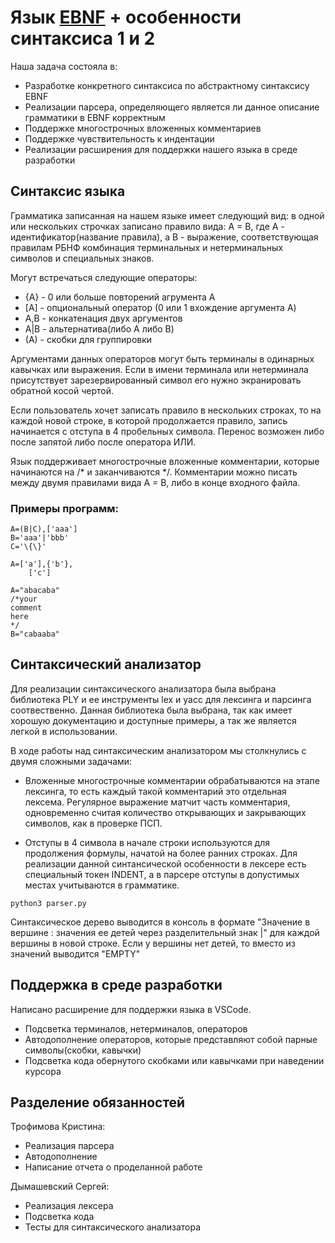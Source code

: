 # Язык [EBNF](lang/EBNF.md) + особенности синтаксиса 1 и 2

Наша задача состояла в:
* Разработке конкретного синтаксиса по абстрактному синтаксису EBNF
* Реализации парсера, определяющего является ли данное описание грамматики в EBNF корректным
* Поддержке многострочных вложенных комментариев
* Поддержке чувствительность к индентации
* Реализации расширения для поддержки нашего языка в среде разработки

## Синтаксис языка

Грамматика записанная на нашем языке имеет следующий вид: в одной или нескольких строчках записано правило вида: A = B, где A - идентификатор(название правила), а B - выражение, соответствующая правилам РБНФ комбинация терминальных и нетерминальных символов и специальных знаков.

Могут встречаться следующие операторы:

 * {A} - 0 или больше повторений агрумента A
 * \[A\] - опциональный оператор (0 или 1 вхождение аргумента A)
 * A,B - конкатенация двух аргументов
 * A|B - альтернатива(либо A либо B)
 * (A) - скобки для группировки
 
Аргументами данных операторов могут быть терминалы в одинарных кавычках или выражения. Если в имени терминала или нетерминала присутствует зарезервированный символ его нужно экранировать обратной косой чертой.

Если пользователь хочет записать правило в нескольких строках, то на каждой новой строке, в которой продолжается правило, запись начинается с отступа в 4 пробельных символа. Перенос возможен либо после запятой либо после оператора ИЛИ.

Язык поддерживает многострочные вложенные комментарии, которые начинаются на /* и заканчиваются */. Комментарии можно писать между двумя правилами вида A = B, либо в конце входного файла.

### Примеры программ:

```
A=(B|C),['aaa']
B='aaa'|'bbb'
C='\{\}'
```

```
A=['a'],{'b'},
    ['c']
```

```
A="abacaba"
/*your
comment
here
*/
B="cabaaba"

```

## Синтаксический анализатор

Для реализации синтаксического анализатора была выбрана библиотека PLY и ее инструменты lex и yacc для лексинга и парсинга соотвественно. Данная библиотека была выбрана, так как имеет хорошую документацию и доступные примеры, а так же является легкой в использовании. 

В ходе работы над синтаксическим анализатором мы столкнулись с двумя сложными задачами:

* Вложенные многострочные комментарии обрабатываются на этапе лексинга, то есть каждый такой комментарий это отдельная лексема. Регулярное выражение матчит часть комментария, одновременно считая количество открывающих и закрывающих символов, как в проверке ПСП.

* Отступы в 4 символа в начале строки используются для продолжения формулы, начатой на более ранних строках. Для реализации данной синтансической особенности в лексере есть специальный токен INDENT, а в парсере отступы в допустимых местах учитываются в грамматике.

```
python3 parser.py
```

Синтаксическое дерево выводится в консоль в формате "Значение в вершине : значения ее детей через разделительный знак |" для каждой вершины в новой строке. Если у вершины нет детей, то вместо из значений выводится "EMPTY"

## Поддержка в среде разработки
Написано расширение для поддержки языка в VSCode.

* Подсветка терминалов, нетерминалов, операторов
* Автодополнение операторов, которые представляют собой парные символы(скобки, кавычки)
* Подсветка кода обернутого скобками или кавычками при наведении курсора

## Разделение обязанностей

Трофимова Кристина:

* Реализация парсера
* Автодополнение 
* Написание отчета о проделанной работе

Дымашевский Сергей:

* Реализация лексера
* Подсветка кода 
* Тесты для синтаксического анализатора


